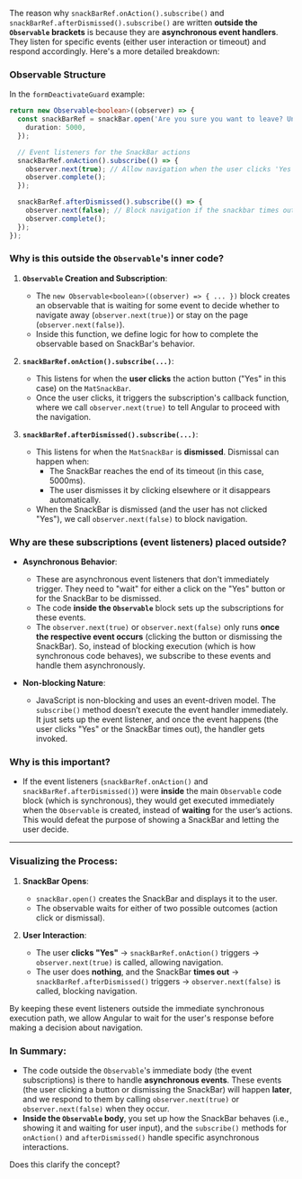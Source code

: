 The reason why `snackBarRef.onAction().subscribe()` and `snackBarRef.afterDismissed().subscribe()` are written **outside the `Observable` brackets** is because they are **asynchronous event handlers**. They listen for specific events (either user interaction or timeout) and respond accordingly. Here's a more detailed breakdown:

### Observable Structure

In the `formDeactivateGuard` example:

```ts
return new Observable<boolean>((observer) => {
  const snackBarRef = snackBar.open('Are you sure you want to leave? Unsaved changes will be lost.', 'Yes', {
    duration: 5000,
  });

  // Event listeners for the SnackBar actions
  snackBarRef.onAction().subscribe(() => {
    observer.next(true); // Allow navigation when the user clicks 'Yes'
    observer.complete();
  });

  snackBarRef.afterDismissed().subscribe(() => {
    observer.next(false); // Block navigation if the snackbar times out or is dismissed
    observer.complete();
  });
});
```

### Why is this outside the `Observable`'s inner code?

1. **`Observable` Creation and Subscription**:
   - The `new Observable<boolean>((observer) => { ... })` block creates an observable that is waiting for some event to decide whether to navigate away (`observer.next(true)`) or stay on the page (`observer.next(false)`).
   - Inside this function, we define logic for how to complete the observable based on SnackBar's behavior.

2. **`snackBarRef.onAction().subscribe(...)`**:
   - This listens for when the **user clicks** the action button ("Yes" in this case) on the `MatSnackBar`.
   - Once the user clicks, it triggers the subscription's callback function, where we call `observer.next(true)` to tell Angular to proceed with the navigation.

3. **`snackBarRef.afterDismissed().subscribe(...)`**:
   - This listens for when the `MatSnackBar` is **dismissed**. Dismissal can happen when:
     - The SnackBar reaches the end of its timeout (in this case, 5000ms).
     - The user dismisses it by clicking elsewhere or it disappears automatically.
   - When the SnackBar is dismissed (and the user has not clicked "Yes"), we call `observer.next(false)` to block navigation.

### Why are these subscriptions (event listeners) placed outside?

- **Asynchronous Behavior**: 
   - These are asynchronous event listeners that don't immediately trigger. They need to "wait" for either a click on the "Yes" button or for the SnackBar to be dismissed. 
   - The code **inside the `Observable`** block sets up the subscriptions for these events.
   - The `observer.next(true)` or `observer.next(false)` only runs **once the respective event occurs** (clicking the button or dismissing the SnackBar). So, instead of blocking execution (which is how synchronous code behaves), we subscribe to these events and handle them asynchronously.
  
- **Non-blocking Nature**: 
   - JavaScript is non-blocking and uses an event-driven model. The `subscribe()` method doesn’t execute the event handler immediately. It just sets up the event listener, and once the event happens (the user clicks "Yes" or the SnackBar times out), the handler gets invoked.
   
### Why is this important?

- If the event listeners (`snackBarRef.onAction()` and `snackBarRef.afterDismissed()`) were **inside** the main `Observable` code block (which is synchronous), they would get executed immediately when the `Observable` is created, instead of **waiting** for the user’s actions. This would defeat the purpose of showing a SnackBar and letting the user decide.

---

### Visualizing the Process:

1. **SnackBar Opens**: 
   - `snackBar.open()` creates the SnackBar and displays it to the user.
   - The observable waits for either of two possible outcomes (action click or dismissal).

2. **User Interaction**:
   - The user **clicks "Yes"** → `snackBarRef.onAction()` triggers → `observer.next(true)` is called, allowing navigation.
   - The user does **nothing**, and the SnackBar **times out** → `snackBarRef.afterDismissed()` triggers → `observer.next(false)` is called, blocking navigation.

By keeping these event listeners outside the immediate synchronous execution path, we allow Angular to wait for the user's response before making a decision about navigation.

### In Summary:

- The code outside the `Observable`'s immediate body (the event subscriptions) is there to handle **asynchronous events**. These events (the user clicking a button or dismissing the SnackBar) will happen **later**, and we respond to them by calling `observer.next(true)` or `observer.next(false)` when they occur.
- **Inside the `Observable` body**, you set up how the SnackBar behaves (i.e., showing it and waiting for user input), and the `subscribe()` methods for `onAction()` and `afterDismissed()` handle specific asynchronous interactions.

Does this clarify the concept?